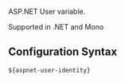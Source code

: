 ASP.NET User variable. 

Supported in .NET and Mono

## Configuration Syntax
```
${aspnet-user-identity}
```